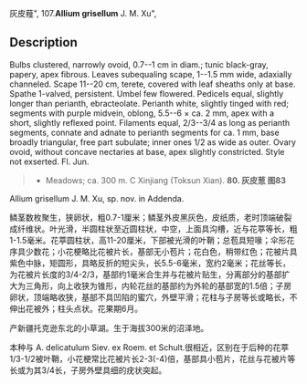 灰皮薤",
107.**Allium grisellum** J. M. Xu",

## Description
Bulbs clustered, narrowly ovoid, 0.7--1 cm in diam.; tunic black-gray, papery, apex fibrous. Leaves subequaling scape, 1--1.5 mm wide, adaxially channeled. Scape 11--20 cm, terete, covered with leaf sheaths only at base. Spathe 1-valved, persistent. Umbel few flowered. Pedicels equal, slightly longer than perianth, ebracteolate. Perianth white, slightly tinged with red; segments with purple midvein, oblong, 5.5--6 × ca. 2 mm, apex with a short, slightly reflexed point. Filaments equal, 2/3--3/4 as long as perianth segments, connate and adnate to perianth segments for ca. 1 mm, base broadly triangular, free part subulate; inner ones 1/2 as wide as outer. Ovary ovoid, without concave nectaries at base, apex slightly constricted. Style not exserted. Fl. Jun.

> * Meadows; ca. 300 m. C Xinjiang (Toksun Xian).
**80. 灰皮葱 图83**

Allium grisellum J. M. Xu, sp. nov. in Addenda.

鳞茎数枚聚生，狭卵状，粗0.7-1厘米；鳞茎外皮黑灰色，皮纸质，老时顶端破裂成纤维状。叶光滑，半圆柱状至近圆柱状，中空，上面具沟槽，近与花葶等长，粗1-1.5毫米。花葶圆柱状，高11-20厘米，下部被光滑的叶鞘；总苞具短喙；伞形花序具少数花；小花梗略比花被片长，基部无小苞片；花白色，稍带红色；花被片具紫色中脉，矩圆形，具略反折的短尖头，长5.5-6毫米，宽约2毫米；花丝等长，为花被片长度的3/4-2/3，基部约1毫米合生并与花被片贴生，分离部分的基部扩大为三角形，向上收狭为锥形，内轮花丝的基部约为外轮的基部宽的1.5倍；子房卵状，顶端略收狭，基部不具凹陷的蜜穴，外壁平滑；花柱与子房等长或略长，不伸出花被外；柱头点状。花果期6月。

产新疆托克逊东北的小草湖。生于海拔300米的沼泽地。

本种与 A. delicatulum Siev. ex Roem. et Schult.很相近，区别在于后种的花葶1/3-1/2被叶鞘，小花梗常比花被片长2-3(-4)倍，基部具小苞片，花丝与花被片等长或为其3/4长，子房外壁具细的疣状突起。
